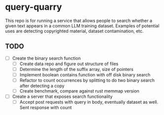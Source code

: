 # query-quarry

This repo is for running a service that allows people to search whether a given text appears in a common LLM training dataset. Examples of potential uses are detecting copyrighted material, dataset contamination, etc.

## TODO
- [ ] Create the binary search function
    - [ ] Create data repo and figure out structure of files
    - [ ] Determine the length of the suffix array, size of pointers
    - [ ] Implement boolean contains function with off disk binary search
    - [ ] Refactor to count occurrences by splitting to do two binary search after detecting a copy
    - [ ] Create benchmark, compare against rust memmap version
- [ ] Create a server that exposes search functionality
    - [ ] Accept post requests with query in body, eventually dataset as well. Sent response with count 
